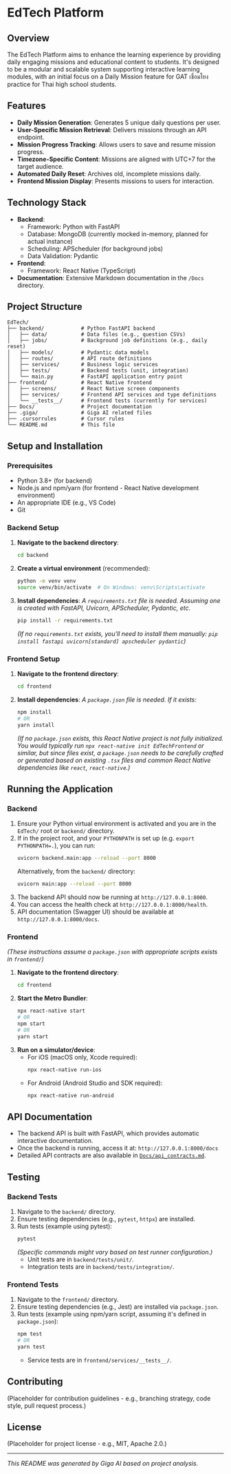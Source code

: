 # EdTech Platform

## Overview

The EdTech Platform aims to enhance the learning experience by providing daily engaging missions and educational content to students. It's designed to be a modular and scalable system supporting interactive learning modules, with an initial focus on a Daily Mission feature for GAT เชื่อมโยง practice for Thai high school students.

## Features

*   **Daily Mission Generation**: Generates 5 unique daily questions per user.
*   **User-Specific Mission Retrieval**: Delivers missions through an API endpoint.
*   **Mission Progress Tracking**: Allows users to save and resume mission progress.
*   **Timezone-Specific Content**: Missions are aligned with UTC+7 for the target audience.
*   **Automated Daily Reset**: Archives old, incomplete missions daily.
*   **Frontend Mission Display**: Presents missions to users for interaction.

## Technology Stack

*   **Backend**:
    *   Framework: Python with FastAPI
    *   Database: MongoDB (currently mocked in-memory, planned for actual instance)
    *   Scheduling: APScheduler (for background jobs)
    *   Data Validation: Pydantic
*   **Frontend**:
    *   Framework: React Native (TypeScript)
*   **Documentation**: Extensive Markdown documentation in the `/Docs` directory.

## Project Structure

```
EdTech/
├── backend/            # Python FastAPI backend
│   ├── data/           # Data files (e.g., question CSVs)
│   ├── jobs/           # Background job definitions (e.g., daily reset)
│   ├── models/         # Pydantic data models
│   ├── routes/         # API route definitions
│   ├── services/       # Business logic services
│   ├── tests/          # Backend tests (unit, integration)
│   └── main.py         # FastAPI application entry point
├── frontend/           # React Native frontend
│   ├── screens/        # React Native screen components
│   ├── services/       # Frontend API services and type definitions
│   └── __tests__/      # Frontend tests (currently for services)
├── Docs/               # Project documentation
├── .giga/              # Giga AI related files
├── .cursorrules        # Cursor rules
└── README.md           # This file
```

## Setup and Installation

### Prerequisites

*   Python 3.8+ (for backend)
*   Node.js and npm/yarn (for frontend - React Native development environment)
*   An appropriate IDE (e.g., VS Code)
*   Git

### Backend Setup

1.  **Navigate to the backend directory**:
    ```bash
    cd backend
    ```
2.  **Create a virtual environment** (recommended):
    ```bash
    python -m venv venv
    source venv/bin/activate  # On Windows: venv\Scripts\activate
    ```
3.  **Install dependencies**:
    *A `requirements.txt` file is needed. Assuming one is created with FastAPI, Uvicorn, APScheduler, Pydantic, etc.*
    ```bash
    pip install -r requirements.txt
    ```
    *(If no `requirements.txt` exists, you'll need to install them manually: `pip install fastapi uvicorn[standard] apscheduler pydantic`)*

### Frontend Setup

1.  **Navigate to the frontend directory**:
    ```bash
    cd frontend
    ```
2.  **Install dependencies**:
    *A `package.json` file is needed. If it exists:*
    ```bash
    npm install
    # OR
    yarn install
    ```
    *(If no `package.json` exists, this React Native project is not fully initialized. You would typically run `npx react-native init EdTechFrontend` or similar, but since files exist, a `package.json` needs to be carefully crafted or generated based on existing `.tsx` files and common React Native dependencies like `react`, `react-native`.)*

## Running the Application

### Backend

1.  Ensure your Python virtual environment is activated and you are in the `EdTech/` root or `backend/` directory.
2.  If in the project root, and your `PYTHONPATH` is set up (e.g. `export PYTHONPATH=.`), you can run:
    ```bash
    uvicorn backend.main:app --reload --port 8000
    ```
    Alternatively, from the `backend/` directory:
    ```bash
    uvicorn main:app --reload --port 8000
    ```
3.  The backend API should now be running at `http://127.0.0.1:8000`.
4.  You can access the health check at `http://127.0.0.1:8000/health`.
5.  API documentation (Swagger UI) should be available at `http://127.0.0.1:8000/docs`.

### Frontend

*(These instructions assume a `package.json` with appropriate scripts exists in `frontend/`)*

1.  **Navigate to the frontend directory**:
    ```bash
    cd frontend
    ```
2.  **Start the Metro Bundler**:
    ```bash
    npx react-native start
    # OR
    npm start
    # OR
    yarn start
    ```
3.  **Run on a simulator/device**:
    *   For iOS (macOS only, Xcode required):
        ```bash
        npx react-native run-ios
        ```
    *   For Android (Android Studio and SDK required):
        ```bash
        npx react-native run-android
        ```

## API Documentation

*   The backend API is built with FastAPI, which provides automatic interactive documentation.
*   Once the backend is running, access it at: `http://127.0.0.1:8000/docs`
*   Detailed API contracts are also available in [`Docs/api_contracts.md`](./Docs/api_contracts.md).

## Testing

### Backend Tests

1.  Navigate to the `backend/` directory.
2.  Ensure testing dependencies (e.g., `pytest`, `httpx`) are installed.
3.  Run tests (example using pytest):
    ```bash
    pytest
    ```
    *(Specific commands might vary based on test runner configuration.)*
    *   Unit tests are in `backend/tests/unit/`.
    *   Integration tests are in `backend/tests/integration/`.

### Frontend Tests

1.  Navigate to the `frontend/` directory.
2.  Ensure testing dependencies (e.g., Jest) are installed via `package.json`.
3.  Run tests (example using npm/yarn script, assuming it's defined in `package.json`):
    ```bash
    npm test
    # OR
    yarn test
    ```
    *   Service tests are in `frontend/services/__tests__/`.

## Contributing

(Placeholder for contribution guidelines - e.g., branching strategy, code style, pull request process.)

## License

(Placeholder for project license - e.g., MIT, Apache 2.0.)

---
*This README was generated by Giga AI based on project analysis.* 